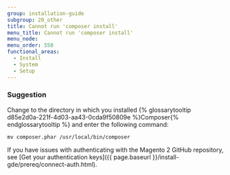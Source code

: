 ```yaml
---
group: installation-guide
subgroup: 20_other
title: Cannot run 'composer install'
menu_title: Cannot run 'composer install'
menu_node:
menu_order: 550
functional_areas:
  - Install
  - System
  - Setup
---
```


### Suggestion

Change to the directory in which you installed {% glossarytooltip d85e2d0a-221f-4d03-aa43-0cda9f50809e %}Composer{% endglossarytooltip %} and enter the following command:

`mv composer.phar /usr/local/bin/composer`

If you have issues with authenticating with the Magento 2 GitHub repository, see [Get your authentication keys]({{ page.baseurl }}/install-gde/prereq/connect-auth.html).

